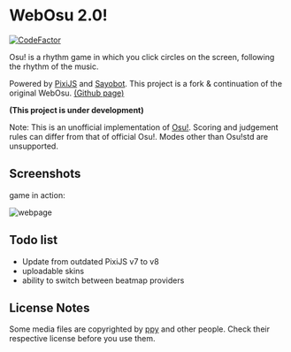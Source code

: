# WebOsu 2.0!

[![CodeFactor](https://www.codefactor.io/repository/github/webosu-2/webosu-2.github.io/badge)](https://www.codefactor.io/repository/github/webosu-2/webosu-2.github.io)



Osu! is a rhythm game in which you click circles on the screen, following the rhythm of the music.


Powered by [PixiJS](https://www.pixijs.com) and [Sayobot](https://osu.sayobot.cn). This project is a fork & continuation of the original WebOsu. [(Github page)](https://github.com/111116/webosu)

**(This project is under development)**

Note: This is an unofficial implementation of [Osu!](https://osu.ppy.sh). Scoring and judgement rules can differ from that of official Osu!. Modes other than Osu!std are unsupported.

## Screenshots

game in action:

![webpage](screenshots/clip3.gif)

## Todo list

- Update from outdated PixiJS v7 to v8
- uploadable skins
- ability to switch between beatmap providers

## License Notes

Some media files are copyrighted by [ppy](https://github.com/ppy/) and other people. Check their respective license before you use them.
